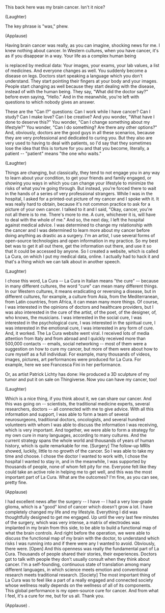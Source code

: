 
This back here was my brain cancer.
Isn&#39;t it nice?

(Laughter)

The key phrase is &quot;was,&quot;
phew.

(Applause)

Having brain cancer was really,
as you can imagine,
shocking news for me.
I knew nothing about cancer.
In Western cultures, when you have cancer,
it&#39;s as if you disappear in a way.
Your life as a complex human being

is replaced by medical data:
Your images, your exams, your lab values,
a list of medicines.
And everyone changes as well.
You suddenly become a disease on legs.
Doctors start speaking a language
which you don&#39;t understand.
They start pointing their fingers
at your body and your images.
People start changing as well
because they start dealing
with the disease,
instead of with the human being.
They say, &quot;What did the doctor say?&quot;
before even saying, &quot;Hello.&quot;
And in the meanwhile,
you&#39;re left with questions
to which nobody gives an answer.

These are the &quot;Can I?&quot; questions:
Can I work while I have cancer?
Can I study? Can I make love?
Can I be creative?
And you wonder, &quot;What have I done
to deserve this?&quot;
You wonder, &quot;Can I change something
about my lifestyle?&quot;
You wonder, &quot;Can I do something?
Are there any other options?&quot;
And, obviously, doctors are
the good guys in all these scenarios,
because they are very professional
and dedicated to curing you.
But they also are very used
to having to deal with patients,
so I&#39;d say that they sometimes
lose the idea that this is torture for you
and that you become,
literally, a patient --
&quot;patient&quot; means &quot;the one who waits.&quot;

(Laughter)

Things are changing, but classically,
they tend to not engage you in any way
to learn about your condition,
to get your friends and family engaged,
or showing you ways
in which you can change your lifestyle
to minimize the risks
of what you&#39;re going through.
But instead, you&#39;re forced there to wait
in the hands of a series
of very professional strangers.
While I was in the hospital,
I asked for a printed-out
picture of my cancer
and I spoke with it.
It was really hard to obtain,
because it&#39;s not common practice
to ask for a picture of your own cancer.
I talked to it and I said,
&quot;Okay, cancer,
you&#39;re not all there is to me.
There&#39;s more to me.
A cure, whichever it is, will have
to deal with the whole of me.&quot;
And so, the next day, I left the hospital
against medical advice.
I was determined to change
my relationship with the cancer
and I was determined
to learn more about my cancer
before doing anything
as drastic as a surgery.
I&#39;m an artist, I use several forms
of open-source technologies
and open information in my practice.
So my best bet was to get it all
out there, get the information out there,
and use it so that it could be
accessed by anyone.
So I created a website,
which is called La Cura,
on which I put my medical data, online.
I actually had to hack it
and that&#39;s a thing which we
can talk about in another speech.

(Laughter)

I chose this word, La Cura --
La Cura in Italian means &quot;the cure&quot; --
because in many different cultures,
the word &quot;cure&quot; can mean
many different things.
In our Western cultures,
it means eradicating
or reversing a disease,
but in different cultures,
for example, a culture from Asia,
from the Mediterranean,
from Latin countries, from Africa,
it can mean many more things.
Of course, I was interested
in the opinions of doctors
and healthcare providers,
but I was also interested in
the cure of the artist, of the poet,
of the designer,
of, who knows, the musicians.
I was interested in the social cure,
I was interested in
the psychological cure,
I was interested in the spiritual cure,
I was interested in the emotional cure,
I was interested in any form of cure.
And, it worked.
The La Cura website went viral.
I received lots of media attention
from Italy and from abroad
and I quickly received
more than 500,000 contacts --
emails, social networking --
most of them were a suggestion
on how to cure my cancer,
but more of them were about
how to cure myself
as a full individual.
For example, many thousands of videos,
images, pictures, art performances
were produced for La Cura.
For example, here we see
Francesca Fini in her performance.

Or, as artist Patrick Lichty has done:
He produced a 3D sculpture of my tumor
and put it on sale on Thingiverse.
Now you can have my cancer, too!

(Laughter)

Which is a nice thing,
if you think about it,
we can share our cancer.
And this was going on --
scientists, the traditional
medicine experts,
several researchers, doctors --
all connected with me to give advice.
With all this information and support,
I was able to form a team
of several neurosurgeons,
traditional doctors,
oncologists, and several
hundred volunteers
with whom I was able to discuss
the information I was receiving,
which is very important.
And together, we were able to form
a strategy for my own cure
in many languages,
according to many cultures.
And the current strategy
spans the whole world
and thousands of years of human history,
which is quite remarkable for me.
[Surgery]
The follow-up MRIs showed, luckily,
little to no growth of the cancer.
So I was able to take my time and choose.
I chose the doctor I wanted to work with,
I chose the hospital I wanted to stay in,
and in the meanwhile, I was supported
by thousands of people,
none of whom felt pity for me.
Everyone felt like they could
take an active role
in helping me to get well,
and this was the most important
part of La Cura.
What are the outcomes?
I&#39;m fine, as you can see, pretty fine.

(Applause)

I had excellent news
after the surgery --
I have -- I had a very low-grade glioma,
which is a &quot;good&quot; kind of cancer
which doesn&#39;t grow a lot.
I have completely changed
my life and my lifestyle.
Everything I did was thoughtfully
designed to get me engaged.
Up until the very last few
minutes of the surgery,
which was very intense,
a matrix of electrodes
was implanted in my brain
from this side,
to be able to build a functional map
of what the brain controls.
And right before the operation,
we were able to discuss
the functional map of my brain
with the doctor, to understand
which risks I was running into
and if there were any I wanted to avoid.
Obviously, there were.
[Open]
And this openness was really
the fundamental part of La Cura.
Thousands of people shared
their stories, their experiences.
Doctors got to talk with people
they don&#39;t usually consult
when they think about cancer.
I&#39;m a self-founding,
continuous state of translation
among many different languages,
in which science meets emotion
and conventional research
meets traditional research.
[Society]
The most important thing of La Cura
was to feel like a part
of a really engaged and connected society
whose wellness really depends
on the wellness of all of its components.
This global performance
is my open-source cure for cancer.
And from what I feel,
it&#39;s a cure for me, but for us all.
Thank you.

(Applause)
.
